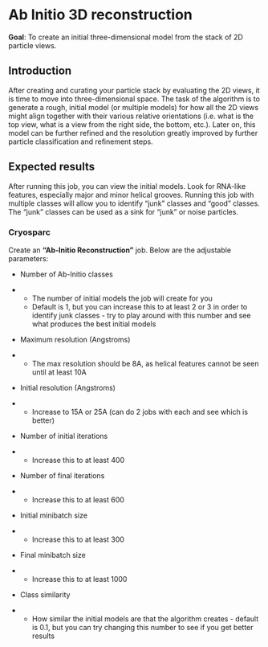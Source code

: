 # Ab Initio 3D reconstruction

__Goal__: To create an initial three-dimensional model from the stack of 2D particle views.

## Introduction

After creating and curating your particle stack by evaluating the 2D views, it is time to move into three-dimensional space. The task of the algorithm is to generate a rough, initial model (or multiple models) for how all the 2D views might align together with their various relative orientations (i.e. what is the top view, what is a view from the right side, the bottom, etc.). Later on, this model can be further refined and the resolution greatly improved by further particle classification and refinement steps. 

## Expected results

After running this job, you can view the initial models. Look for RNA-like features, especially major and minor helical grooves. Running this job with multiple classes will allow you to identify “junk” classes and “good” classes. The “junk” classes can be used as a sink for “junk” or noise particles. 

### Cryosparc

Create an **“Ab-Initio Reconstruction”** job. Below are the adjustable parameters: 

- Number of Ab-Initio classes

- - The number of initial models the job will create for you 
  - Default is 1, but you can increase this to at least 2 or 3 in order to identify junk classes - try to play around with this number and see what produces the best initial models 

- Maximum resolution (Angstroms)

- - The max resolution should be 8A, as helical features cannot be seen until at least 10A

- Initial resolution (Angstroms)

- - Increase to 15A or 25A (can do 2 jobs with each and see which is better)

- Number of initial iterations

- - Increase this to at least 400

- Number of final iterations

- - Increase this to at least 600

- Initial minibatch size

- - Increase this to at least 300

- Final minibatch size

- - Increase this to at least 1000

- Class similarity

- - How similar the initial models are that the algorithm creates - default is 0.1, but you can try changing this number to see if you get better results 
